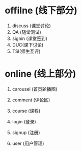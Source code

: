 # offilne (线下部分)

1. discuss (课堂讨论)
1. QA (随堂测试)
1. signin (课堂签到)
1. DUC(课下讨论)
1. TSI(师生互评)

# online (线上部分)

1. carousel (首页轮播图)

1. comment (评论区)

1. course (课程)

1. login (登录)

1. signup (注册)

1. user (用户管理)